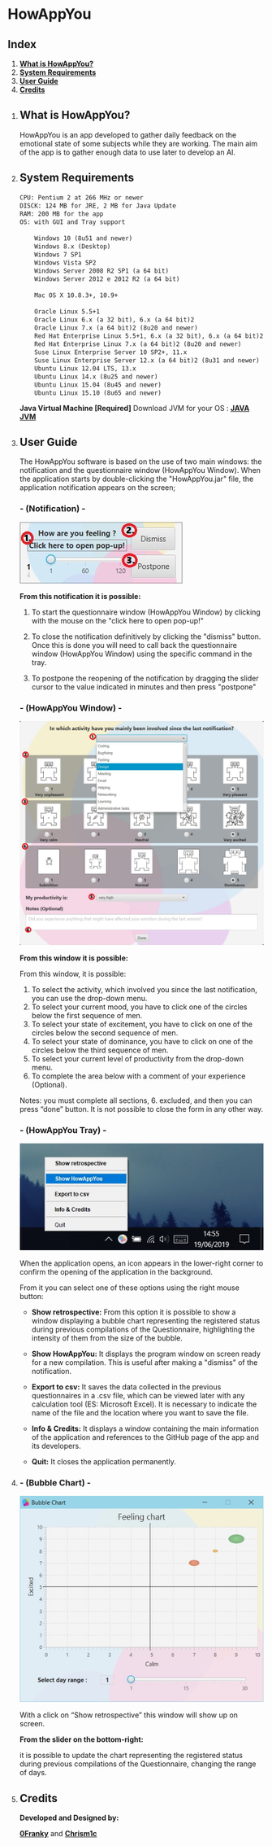 # HowAppYou

## Index

1. [**What is HowAppYou?**](#what-is-howappyou)
2. [**System Requirements**](#system-requirements)
3. [**User Guide**](#user-guide)
4. [**Credits**](#credits)

<ol>
<li>

## What is HowAppYou?

HowAppYou is an app developed to gather daily feedback on the emotional state of some subjects while they are working.
The main aim of the app is to gather enough data to use later to develop an AI.

</li>
<li>

## System Requirements

	CPU: Pentium 2 at 266 MHz or newer
	DISCK: 124 MB for JRE, 2 MB for Java Update
	RAM: 200 MB for the app
	OS: with GUI and Tray support
	
		Windows 10 (8u51 and newer)
		Windows 8.x (Desktop)
		Windows 7 SP1
		Windows Vista SP2
		Windows Server 2008 R2 SP1 (a 64 bit)
		Windows Server 2012 e 2012 R2 (a 64 bit)
	
		Mac OS X 10.8.3+, 10.9+
	
		Oracle Linux 5.5+1
		Oracle Linux 6.x (a 32 bit), 6.x (a 64 bit)2
		Oracle Linux 7.x (a 64 bit)2 (8u20 and newer)
		Red Hat Enterprise Linux 5.5+1, 6.x (a 32 bit), 6.x (a 64 bit)2
		Red Hat Enterprise Linux 7.x (a 64 bit)2 (8u20 and newer)
		Suse Linux Enterprise Server 10 SP2+, 11.x
		Suse Linux Enterprise Server 12.x (a 64 bit)2 (8u31 and newer)
		Ubuntu Linux 12.04 LTS, 13.x
		Ubuntu Linux 14.x (8u25 and newer)
		Ubuntu Linux 15.04 (8u45 and newer)
		Ubuntu Linux 15.10 (8u65 and newer)

**Java Virtual Machine [Required]**
Download JVM for your OS : [**JAVA JVM**](https://www.java.com/en/download/manual.jsp)


</li>
<li>

## User Guide

The HowAppYou software is based on the use of two main windows: the notification and the questionnaire window (HowAppYou Window).
When the application starts by double-clicking the "HowAppYou.jar" file, the application notification appears on the screen;

### - (Notification) -

![](JAVA/src/Assets/Guide/Notifica.jpg)

**From this notification it is possible:**

1. To start the questionnaire window (HowAppYou Window) by clicking with the mouse on the "click here to open pop-up!"

2. To close the notification definitively by clicking the "dismiss" button. Once this is done you will need to call back
the questionnaire window (HowAppYou Window) using the specific command in the tray.

3. To postpone the reopening of the notification by dragging the slider cursor to the value indicated in minutes and then press "postpone"

### - (HowAppYou Window) -

![](JAVA/src/Assets/Guide/Pop-Up.jpg)

**From this window it is possible:**

From this window, it is possible:
1. To select the activity, which involved you since the last notification, you can use the drop-down menu.<br>
2. To select your current mood, you have to click one of the circles below the first sequence of men.<br>
3. To select your state of excitement, you have to click on one of the circles below the second sequence of men.<br>
4. To select your state of dominance, you have to click on one of the circles below the third sequence of men.<br>
5. To select your current level of productivity from the drop-down menu.<br>
6. To complete the area below with a comment of your experience (Optional).<br>

Notes: you must complete all sections, 6. excluded, and then you can press “done” button.
It is not possible to close the form in any other way.


### - (HowAppYou Tray) -

![](JAVA/src/Assets/Guide/Tray.jpg)

When the application opens, an icon appears in the lower-right corner to confirm the opening of the application in the background.

From it you can select one of these options using the right mouse button:

- **Show retrospective:**
From this option it is possible to show a window displaying a bubble chart representing the registered status
during previous compilations of the Questionnaire, highlighting the intensity of them from the size of the bubble.

- **Show HowAppYou:**
It displays the program window on screen ready for a new compilation. This is useful after making a "dismiss"
of the notification.

- **Export to csv:**
It saves the data collected in the previous questionnaires in a .csv file, which can be viewed later
with any calculation tool (ES: Microsoft Excel).
It is necessary to indicate the name of the file and the location where you want to save the file.

- **Info & Credits:**
It displays a window containing the main information of the application
and references to the GitHub page of the app and its developers.

- **Quit:**
It closes the application permanently.

</li>
<li>

### - (Bubble Chart) -

![](JAVA/src/Assets/Guide/Bubble.jpg)

With a click on “Show retrospective” this window will show up on screen.

**From the slider on the bottom-right:**

it is possible to update the chart representing the registered status during previous compilations of the Questionnaire, changing the range of days.

</li>
<li>
	
## Credits

**Developed and Designed by:**

[**0Franky**](https://github.com/0Franky)
 and [**Chrism1c**](https://github.com/Chrism1c)

</li>
</ol>
